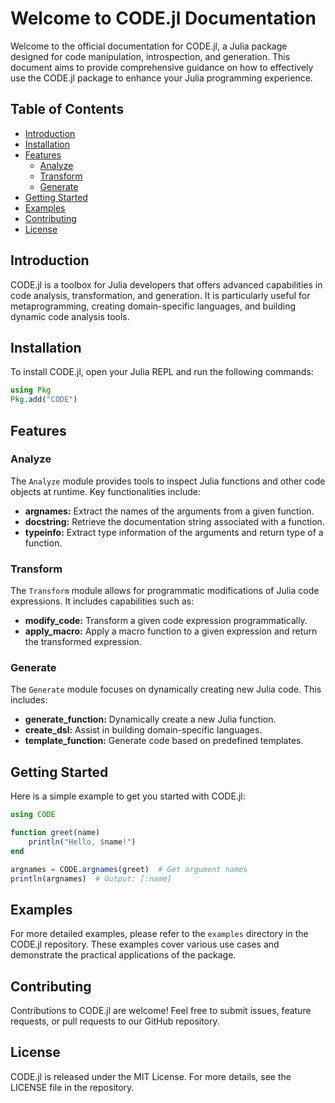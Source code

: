 # Welcome to CODE.jl Documentation

Welcome to the official documentation for CODE.jl, a Julia package designed for code manipulation, introspection, and generation. This document aims to provide comprehensive guidance on how to effectively use the CODE.jl package to enhance your Julia programming experience.

## Table of Contents

- [Introduction](#introduction)
- [Installation](#installation)
- [Features](#features)
  - [Analyze](#analyze)
  - [Transform](#transform)
  - [Generate](#generate)
- [Getting Started](#getting-started)
- [Examples](#examples)
- [Contributing](#contributing)
- [License](#license)

## Introduction

CODE.jl is a toolbox for Julia developers that offers advanced capabilities in code analysis, transformation, and generation. It is particularly useful for metaprogramming, creating domain-specific languages, and building dynamic code analysis tools.

## Installation

To install CODE.jl, open your Julia REPL and run the following commands:

```julia
using Pkg
Pkg.add("CODE")
```

## Features

### Analyze

The `Analyze` module provides tools to inspect Julia functions and other code objects at runtime. Key functionalities include:

- **argnames:** Extract the names of the arguments from a given function.
- **docstring:** Retrieve the documentation string associated with a function.
- **typeinfo:** Extract type information of the arguments and return type of a function.

### Transform

The `Transform` module allows for programmatic modifications of Julia code expressions. It includes capabilities such as:

- **modify_code:** Transform a given code expression programmatically.
- **apply_macro:** Apply a macro function to a given expression and return the transformed expression.

### Generate

The `Generate` module focuses on dynamically creating new Julia code. This includes:

- **generate_function:** Dynamically create a new Julia function.
- **create_dsl:** Assist in building domain-specific languages.
- **template_function:** Generate code based on predefined templates.

## Getting Started

Here is a simple example to get you started with CODE.jl:

```julia
using CODE

function greet(name)
    println("Hello, $name!")
end

argnames = CODE.argnames(greet)  # Get argument names
println(argnames)  # Output: [:name]
```

## Examples

For more detailed examples, please refer to the `examples` directory in the CODE.jl repository. These examples cover various use cases and demonstrate the practical applications of the package.

## Contributing

Contributions to CODE.jl are welcome! Feel free to submit issues, feature requests, or pull requests to our GitHub repository.

## License

CODE.jl is released under the MIT License. For more details, see the LICENSE file in the repository.
